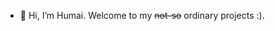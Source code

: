 - 👋 Hi, I’m Humai. Welcome to my ~~not-so~~ ordinary projects :).


<!---
humairoh22/humairoh22 is a ✨ special ✨ repository because its `README.md` (this file) appears on your GitHub profile.
You can click the Preview link to take a look at your changes.
--->
